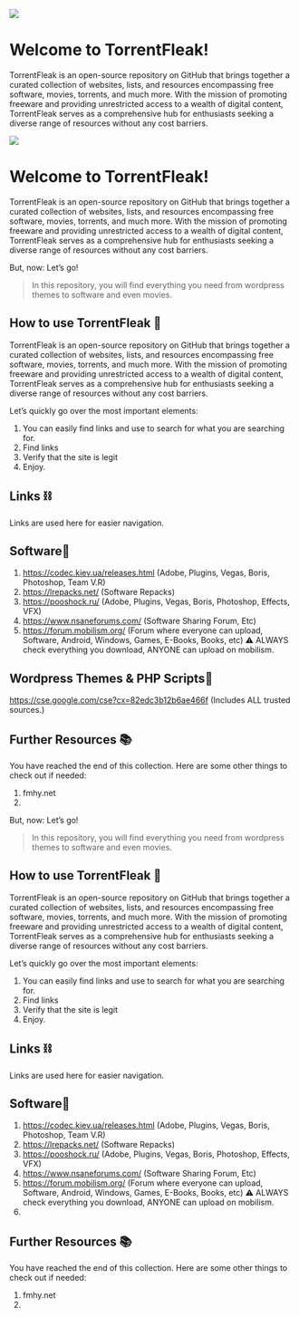 ![](https://i.ibb.co/pL9VbgG/Mediamodifier-Design-Template.jpg)
# Welcome to TorrentFleak!

TorrentFleak is an open-source repository on GitHub that brings together a curated collection of websites, lists, and resources encompassing free software, movies, torrents, and much more. With the mission of promoting freeware and providing unrestricted access to a wealth of digital content, TorrentFleak serves as a comprehensive hub for enthusiasts seeking a diverse range of resources without any cost barriers.

![](https://i.ibb.co/pL9VbgG/Mediamodifier-Design-Template.jpg)
# Welcome to TorrentFleak!

TorrentFleak is an open-source repository on GitHub that brings together a curated collection of websites, lists, and resources encompassing free software, movies, torrents, and much more. With the mission of promoting freeware and providing unrestricted access to a wealth of digital content, TorrentFleak serves as a comprehensive hub for enthusiasts seeking a diverse range of resources without any cost barriers.



But, now: Let’s go!

> In this repository, you will find everything you need from wordpress themes to software and even movies.

## How to use TorrentFleak 📝

TorrentFleak is an open-source repository on GitHub that brings together a curated collection of websites, lists, and resources encompassing free software, movies, torrents, and much more. With the mission of promoting freeware and providing unrestricted access to a wealth of digital content, TorrentFleak serves as a comprehensive hub for enthusiasts seeking a diverse range of resources without any cost barriers.

Let’s quickly go over the most important elements:

1. You can easily find links and use <!-- CTRL+F --> to search for what you are searching for.
2. Find links
3. Verify that the site is legit
4. Enjoy.

## Links ⛓
Links are used here for easier navigation.


## Software📎
1. https://codec.kiev.ua/releases.html (Adobe, Plugins, Vegas, Boris, Photoshop, Team V.R)
2. https://lrepacks.net/ (Software Repacks)
3. https://pooshock.ru/ (Adobe, Plugins, Vegas, Boris, Photoshop, Effects, VFX)
4. https://www.nsaneforums.com/ (Software Sharing Forum, Etc)
5. https://forum.mobilism.org/ (Forum where everyone can upload, Software, Android, Windows, Games, E-Books, Books, etc)
      ⚠️ ALWAYS check everything you download, ANYONE can upload on mobilism.



## Wordpress Themes & PHP Scripts📎
https://cse.google.com/cse?cx=82edc3b12b6ae466f (Includes ALL trusted sources.)


## Further Resources 📚

You have reached the end of this collection. Here are some other things to check out if needed:

1. fmhy.net
2. 


But, now: Let’s go!

> In this repository, you will find everything you need from wordpress themes to software and even movies.

## How to use TorrentFleak 📝

TorrentFleak is an open-source repository on GitHub that brings together a curated collection of websites, lists, and resources encompassing free software, movies, torrents, and much more. With the mission of promoting freeware and providing unrestricted access to a wealth of digital content, TorrentFleak serves as a comprehensive hub for enthusiasts seeking a diverse range of resources without any cost barriers.

Let’s quickly go over the most important elements:

1. You can easily find links and use <!-- CTRL+F --> to search for what you are searching for.
2. Find links
3. Verify that the site is legit
4. Enjoy.

## Links ⛓
Links are used here for easier navigation.


## Software📎
1. https://codec.kiev.ua/releases.html (Adobe, Plugins, Vegas, Boris, Photoshop, Team V.R)
2. https://lrepacks.net/ (Software Repacks)
3. https://pooshock.ru/ (Adobe, Plugins, Vegas, Boris, Photoshop, Effects, VFX)
4. https://www.nsaneforums.com/ (Software Sharing Forum, Etc)
5. https://forum.mobilism.org/ (Forum where everyone can upload, Software, Android, Windows, Games, E-Books, Books, etc)
      ⚠️ ALWAYS check everything you download, ANYONE can upload on mobilism.
6. 


## Further Resources 📚

You have reached the end of this collection. Here are some other things to check out if needed:

1. fmhy.net
2. 
